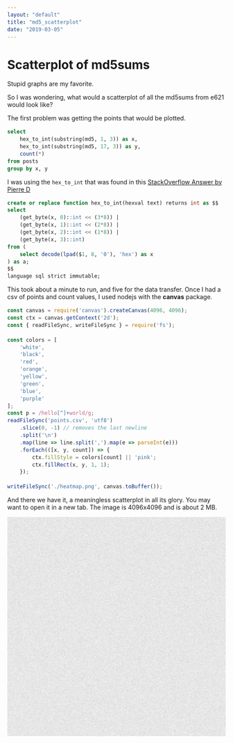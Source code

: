 ```yaml
---
layout: "default"
title: "md5_scatterplot"
date: "2019-03-05"
---
```


# Scatterplot of md5sums

Stupid graphs are my favorite.

So I was wondering, what would a scatterplot of all the md5sums from e621 would look like?

The first problem was getting the points that would be plotted.

```sql
select
	hex_to_int(substring(md5, 1, 3)) as x,
	hex_to_int(substring(md5, 17, 3)) as y,
	count(*)
from posts
group by x, y
```

I was using the `hex_to_int` that was found in this [StackOverflow Answer by Pierre D](https://stackoverflow.com/a/24707139)

```sql
create or replace function hex_to_int(hexval text) returns int as $$
select
	(get_byte(x, 0)::int << (3*8)) |
	(get_byte(x, 1)::int << (2*8)) |
	(get_byte(x, 2)::int << (1*8)) |
	(get_byte(x, 3)::int)
from (
	select decode(lpad($1, 8, '0'), 'hex') as x
) as a;
$$
language sql strict immutable;
```

This took about a minute to run, and five for the data transfer. Once I had a csv of points and count values, I used nodejs with the **canvas** package.

```javascript
const canvas = require('canvas').createCanvas(4096, 4096);
const ctx = canvas.getContext('2d');
const { readFileSync, writeFileSync } = require('fs');

const colors = [
	'white',
	'black',
	'red',
	'orange',
	'yellow',
	'green',
	'blue',
	'purple'
];
const p = /hello[^]+world/g;
readFileSync('points.csv', 'utf8')
	.slice(0, -1) // removes the last newline
	.split('\n')
	.map(line => line.split(',').map(e => parseInt(e)))
	.forEach(([x, y, count]) => {
		ctx.fillStyle = colors[count] || 'pink';
		ctx.fillRect(x, y, 1, 1);
	});

writeFileSync('./heatmap.png', canvas.toBuffer());
```

And there we have it, a meaningless scatterplot in all its glory. You may want to open it in a new tab. The image is 4096x4096 and is about 2 MB.

<img class="small-img" src="scatterplot.png" alt="scatterplot">